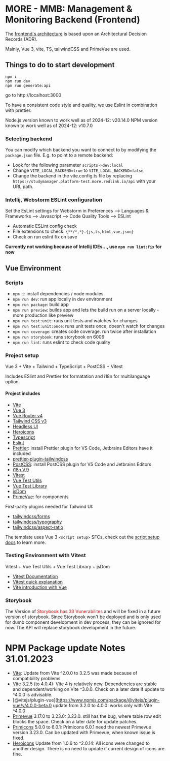 # MORE - MMB: Management & Monitoring Backend (Frontend)

The [frontend`s architecture](docs/adr) is based upon an Architectural Decision Records (ADR).

Mainly, Vue 3, vite, TS, tailwindCSS and PrimeVue are used.

## Things to do to start development
```
npm i
npm run dev
npm run generate:api
```
go to http://localhost:3000

To have a consistent code style and quality, we use Eslint in combination with prettier.

Node.js version known to work well as of 2024-12: v20.14.0
NPM version known to work well as of 2024-12: v10.7.0

### Selecting backend 

You can modify which backend you want to connect to by modifying the `package.json` file. E.g. to point to a remote backend:
- Look for the following parameter `scripts->dev:local`
- Change `VITE_LOCAL_BACKEND=true` to `VITE_LOCAL_BACKEND=false`
- Change the backend in the vite.config.ts file by replacing `https://studymanager.platform-test.more.redlink.io/api` with your URL path.

### Intellij, Webstorm ESLint configuration
Set the EsLint settings for Webstorm in Preferences --> Languages & Frameworks --> Javascript --> Code Quality Tools --> ESLint

- Automatic ESLint config check
- File extensions to check: `{**/*,*}.{js,ts,html,vue,json}`
- Check on run eslint fix on save

**Currently not working because of Intellij IDEs..., use `npm run lint:fix` for now**

## Vue Environment

### Scripts

- `npm i`: install dependencies / node modules
- `npm run dev`: run app locally in dev environment
- `npm run package`: build app
- `npm run preview`: builds app and lets the build run on a server locally - more production like preview
- `npm run test:unit`: runs unit tests and watches for changes
- `npm run test:unit:once`: runs unit tests once, doesn't watch for changes
- `npm run coverage`: creates code coverage. run twice after installation
- `npm run storybook`: runs storybook on 6006
- `npm run lint`: runs eslint to check code quality


### Project setup

Vue 3 + Vite + Tailwind + TypeScript + PostCSS + Vitest

Includes ESlint and Prettier for formatation and i18n for multilanguage option.

#### Project includes
- [Vite](https://vitejs.dev/guide/)
- [Vue 3](https://staging.vuejs.org/guide/introduction.html)
- [Vue Router v4](https://github.com/vuejs/vue-router-next)
- [Tailwind CSS v3](https://tailwindcss.com/docs/configuration)
- [Headless UI](https://headlessui.dev/vue/menu)
- [Heroicons](https://github.com/tailwindlabs/heroicons#vue)
- [Typescript](https://www.typescriptlang.org/)
- [Eslint](https://eslint.org/docs/user-guide/getting-started)
- [Prettier](https://prettier.io/docs/en/install.html): install Prettier plugin for VS Code, Jetbrains Editors have it included
- [prettier-plugin-tailwindcss](https://tailwindcss.com/blog/automatic-class-sorting-with-prettier)
- [PostCSS](https://postcss.org/): install PostCSS plugin for VS Code and Jetbrains Editors
- [i18n V.9](https://vue-i18n.intlify.dev/)
- [Vitest](https://vitest.dev/)
- [Vue Test Utils](https://github.com/vuejs/test-utils)
- [Vue Test Library](https://testing-library.com/docs/vue-testing-library/intro/)
- [jsDom](https://github.com/jsdom/jsdom)
- [PrimeVue](https://www.primefaces.org/primevue/): for components

First-party plugins needed for Tailwind UI:

- [tailwindcss/forms](https://github.com/tailwindlabs/tailwindcss-forms)
- [tailwindcss/typography](https://tailwindcss.com/docs/typography-plugin)
- [tailwindcss/aspect-ratio](https://github.com/tailwindlabs/tailwindcss-aspect-ratio)


The template uses Vue 3 `<script setup>` SFCs, check out the [script setup docs](https://v3.vuejs.org/api/sfc-script-setup.html#sfc-script-setup) to learn more.


### Testing Environment with Vitest

Vitest + Vue Test Utils + Vue Test Library + jsDom

- [Vitest Documentation](https://vitest.dev/api/)
- [Vitest quick explanation](https://www.youtube.com/watch?v=snCLQmINqCU&ab_channel=LearnVue)
- [Vite introduction with Vue](https://www.youtube.com/watch?v=FJRuG85tXV0&ab_channel=ProgramWithErik)


### Storybook
The Version of <font color="red">Storybook has 33 Vunerabilites </font> and will be fixed
in a future version of storybook. Since Storybook won't be deployed and is only used for
dumb component development in dev process, they can be ignored for now. The API will
replace storybook development in the future.


# NPM Package update Notes 31.01.2023

- [Vite](https://vitejs.dev/): Update from Vite ^2.0.0 to 3.2.5 was made because of compatibility problems
- [Vite](https://vitejs.dev/) 3.2.5 (to 4.0.4): Vite 4 is relatively new. Dependencies are stable and dependent/working on Vite ^3.0.0. Check on a later date if update to ^4.0.0 is  advisable.
- [@vitejs/plugin-vue](https://www.npmjs.com/package/@vitejs/plugin-vue/v/4.0.0-beta.0 update from 3.2.0 to 4.0.0: works only with Vite ^4.0.0
- [Primevue](https://primevue.org/) 3.17.0 to 3.23.0: 3.23.0. still has the bug, where table row edit blocks the space. Check on a later date for update patches.
- [Primicons](https://www.primefaces.org/diamond/icons.xhtml) 5.0.0 to 6.0.1:  Primicons 6.0.1 need the newest Primevue version 3.23.0. Can be updated with Primevue, when known issue is fixed.
- [Heroicons](https://heroicons.com/) Update from 1.0.6 to ^2.0.14: All icons were changed to another design. There is no need to update if current design of icons are fine.
